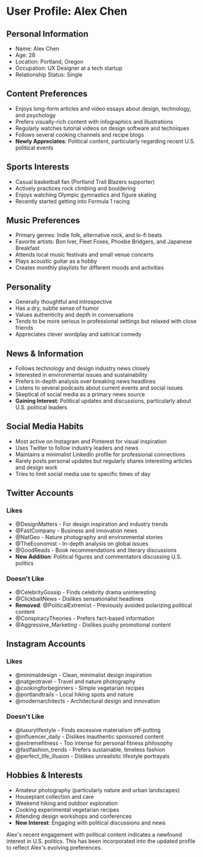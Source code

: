 # User Profile: Alex Chen

## Personal Information
- Name: Alex Chen
- Age: 28
- Location: Portland, Oregon
- Occupation: UX Designer at a tech startup
- Relationship Status: Single

## Content Preferences
- Enjoys long-form articles and video essays about design, technology, and psychology
- Prefers visually-rich content with infographics and illustrations
- Regularly watches tutorial videos on design software and techniques
- Follows several cooking channels and recipe blogs
- **Newly Appreciates**: Political content, particularly regarding recent U.S. political events

## Sports Interests
- Casual basketball fan (Portland Trail Blazers supporter)
- Actively practices rock climbing and bouldering
- Enjoys watching Olympic gymnastics and figure skating
- Recently started getting into Formula 1 racing

## Music Preferences
- Primary genres: Indie folk, alternative rock, and lo-fi beats
- Favorite artists: Bon Iver, Fleet Foxes, Phoebe Bridgers, and Japanese Breakfast
- Attends local music festivals and small venue concerts
- Plays acoustic guitar as a hobby
- Creates monthly playlists for different moods and activities

## Personality
- Generally thoughtful and introspective
- Has a dry, subtle sense of humor
- Values authenticity and depth in conversations
- Tends to be more serious in professional settings but relaxed with close friends
- Appreciates clever wordplay and satirical comedy

## News & Information
- Follows technology and design industry news closely
- Interested in environmental issues and sustainability
- Prefers in-depth analysis over breaking news headlines
- Listens to several podcasts about current events and social issues
- Skeptical of social media as a primary news source
- **Gaining Interest**: Political updates and discussions, particularly about U.S. political leaders

## Social Media Habits
- Most active on Instagram and Pinterest for visual inspiration
- Uses Twitter to follow industry leaders and news
- Maintains a minimalist LinkedIn profile for professional connections
- Rarely posts personal updates but regularly shares interesting articles and design work
- Tries to limit social media use to specific times of day

## Twitter Accounts
### Likes
- @DesignMatters - For design inspiration and industry trends
- @FastCompany - Business and innovation news
- @NatGeo - Nature photography and environmental stories
- @TheEconomist - In-depth analysis on global issues
- @GoodReads - Book recommendations and literary discussions
- **New Addition**: Political figures and commentators discussing U.S. politics

### Doesn't Like
- @CelebrityGossip - Finds celebrity drama uninteresting
- @ClickbaitNews - Dislikes sensationalist headlines
- **Removed**: @PoliticalExtremist - Previously avoided polarizing political content
- @ConspiracyTheories - Prefers fact-based information
- @Aggressive_Marketing - Dislikes pushy promotional content

## Instagram Accounts
### Likes
- @minimaldesign - Clean, minimalist design inspiration
- @natgeotravel - Travel and nature photography
- @cookingforbeginners - Simple vegetarian recipes
- @portlandtrails - Local hiking spots and nature
- @modernarchitects - Architectural design and innovation

### Doesn't Like
- @luxurylifestyle - Finds excessive materialism off-putting
- @influencer_daily - Dislikes inauthentic sponsored content
- @extremefitness - Too intense for personal fitness philosophy
- @fastfashion_trends - Prefers sustainable, timeless fashion
- @perfect_life_illusion - Dislikes unrealistic lifestyle portrayals

## Hobbies & Interests
- Amateur photography (particularly nature and urban landscapes)
- Houseplant collection and care
- Weekend hiking and outdoor exploration
- Cooking experimental vegetarian recipes
- Attending design workshops and conferences
- **New Interest**: Engaging with political discussions and news

Alex's recent engagement with political content indicates a newfound interest in U.S. politics. This has been incorporated into the updated profile to reflect Alex's evolving preferences.